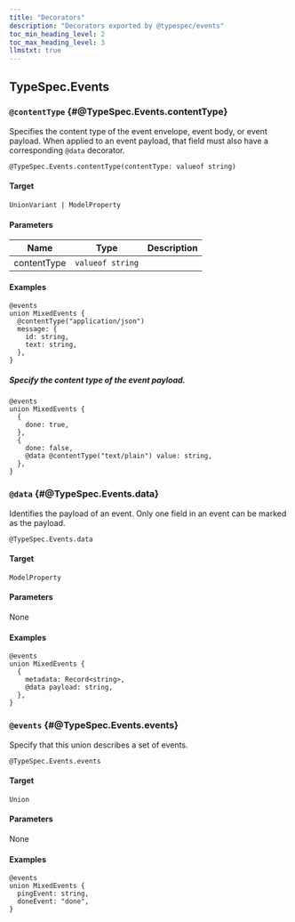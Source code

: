 ```yaml
---
title: "Decorators"
description: "Decorators exported by @typespec/events"
toc_min_heading_level: 2
toc_max_heading_level: 3
llmstxt: true
---
```


## TypeSpec.Events

### `@contentType` {#@TypeSpec.Events.contentType}

Specifies the content type of the event envelope, event body, or event payload.
When applied to an event payload, that field must also have a corresponding `@data`
decorator.

```typespec
@TypeSpec.Events.contentType(contentType: valueof string)
```

#### Target

`UnionVariant | ModelProperty`

#### Parameters

| Name        | Type             | Description |
| ----------- | ---------------- | ----------- |
| contentType | `valueof string` |             |

#### Examples

```typespec
@events
union MixedEvents {
  @contentType("application/json")
  message: {
    id: string,
    text: string,
  },
}
```

##### Specify the content type of the event payload.

```typespec
@events
union MixedEvents {
  {
    done: true,
  },
  {
    done: false,
    @data @contentType("text/plain") value: string,
  },
}
```

### `@data` {#@TypeSpec.Events.data}

Identifies the payload of an event.
Only one field in an event can be marked as the payload.

```typespec
@TypeSpec.Events.data
```

#### Target

`ModelProperty`

#### Parameters

None

#### Examples

```typespec
@events
union MixedEvents {
  {
    metadata: Record<string>,
    @data payload: string,
  },
}
```

### `@events` {#@TypeSpec.Events.events}

Specify that this union describes a set of events.

```typespec
@TypeSpec.Events.events
```

#### Target

`Union`

#### Parameters

None

#### Examples

```typespec
@events
union MixedEvents {
  pingEvent: string,
  doneEvent: "done",
}
```
